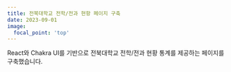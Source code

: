 ```yaml
---
title: 전북대학교 전학/전과 현항 페이지 구축
date: 2023-09-01
image:
  focal_point: 'top'
---
```


React와 Chakra UI를 기반으로 전북대학교 전학/전과 현황 통계를 제공하는 페이지를 구축했습니다.

<!--more-->


